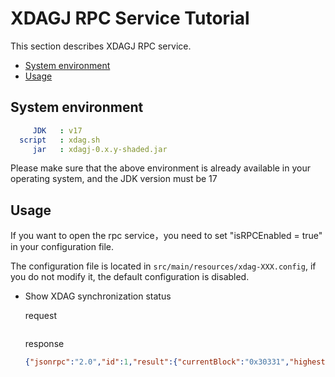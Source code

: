 # XDAGJ RPC Service Tutorial

This section describes XDAGJ RPC service.

- [System environment](#system-environment)
- [Usage](#usage)

## System environment

```yaml
     JDK   : v17
  script   : xdag.sh
     jar   : xdagj-0.x.y-shaded.jar
```

  Please make sure that the above environment is already available in your operating system, and the JDK version must be 17


## Usage

If you want to open the rpc service，you need to set "isRPCEnabled = true" in your configuration file.

The configuration file is located in `src/main/resources/xdag-XXX.config`, if you do not modify it, the default configuration is disabled. 

- Show XDAG synchronization status
    
    request
    ```curl http://localhost:10001/ -s -X POST -H "Content-Type: application/json" --data "{\"jsonrpc\":\"2.0\",\"method\":\"xdag_storeTransaction\",\"params\":[\"62e8d9f0b91566f3feabc35f00000000\", \"b09e7a499a4ba32cb9765e6e8aee0fe8919f880f\", \"0.04\", \"xdagj\"],\"id\":1}"
    ```
    response
    ```json
    {"jsonrpc":"2.0","id":1,"result":{"currentBlock":"0x30331","highestBlock":"0x30331"}}
    ```
  
  



